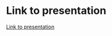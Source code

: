 # Link to presentation

[Link to presentation](https://docs.google.com/presentation/d/1sAMSh7-lKKVj_kDcDh0IhX-DHQ3gTLjvdQ6M_si6B1c/edit#slide=id.g325b2e565fe_0_94)